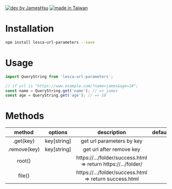 [![dev by JamesHsu](https://img.shields.io/badge/Dev%20by-Jameshsu1125-green)](https://github.com/jameshsu1125/) [![made in Taiwan](https://img.shields.io/badge/Made%20in-Taiwan-orange)](https://github.com/jameshsu1125/)

# Installation

```sh
npm install lesca-url-parameters --save
```

# Usage

```javascript
import QueryString from 'lesca-url-parameters';

// if url is "https://www.example.com/?name=james&age=18";
const name = QueryString.get('name'); // => james
const age = QueryString.get('age'); // => 18
```

# Methods

|    method    |   options   |                          description                          | default |
| :----------: | :---------: | :-----------------------------------------------------------: | ------: |
|  .get(key)   | key[string] |                   get url parameters by key                   |         |
| .remove(key) | key[string] |                   get url after remove key                    |         |
|    root()    |             | https://.../folder/success.html => return https://.../folder/ |         |
|    file()    |             |    https://.../folder/success.html => return success.html     |         |
